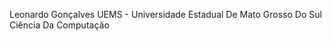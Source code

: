 Leonardo Gonçalves
UEMS - Universidade Estadual De Mato Grosso Do Sul
Ciência Da Computação


<!---
Peridoritoz/Peridoritoz is a ✨ special ✨ repository because its `README.md` (this file) appears on your GitHub profile.
You can click the Preview link to take a look at your changes.
--->
